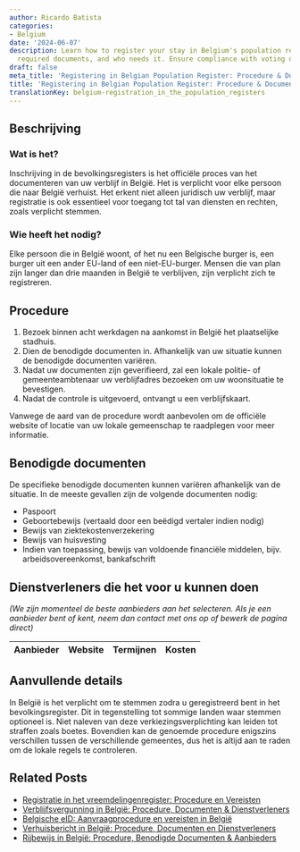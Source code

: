 ```yaml
---
author: Ricardo Batista
categories:
- Belgium
date: '2024-06-07'
description: Learn how to register your stay in Belgium's population registers. Procedure,
  required documents, and who needs it. Ensure compliance with voting obligations.
draft: false
meta_title: 'Registering in Belgian Population Register: Procedure & Documents'
title: 'Registering in Belgian Population Register: Procedure & Documents'
translationKey: belgium-registration_in_the_population_registers
---
```



## Beschrijving
### Wat is het?
Inschrijving in de bevolkingsregisters is het officiële proces van het documenteren van uw verblijf in België. Het is verplicht voor elke persoon die naar België verhuist. Het erkent niet alleen juridisch uw verblijf, maar registratie is ook essentieel voor toegang tot tal van diensten en rechten, zoals verplicht stemmen.

### Wie heeft het nodig?
Elke persoon die in België woont, of het nu een Belgische burger is, een burger uit een ander EU-land of een niet-EU-burger. Mensen die van plan zijn langer dan drie maanden in België te verblijven, zijn verplicht zich te registreren.

## Procedure
1. Bezoek binnen acht werkdagen na aankomst in België het plaatselijke stadhuis.
2. Dien de benodigde documenten in. Afhankelijk van uw situatie kunnen de benodigde documenten variëren.
3. Nadat uw documenten zijn geverifieerd, zal een lokale politie- of gemeenteambtenaar uw verblijfadres bezoeken om uw woonsituatie te bevestigen.
4. Nadat de controle is uitgevoerd, ontvangt u een verblijfskaart.

Vanwege de aard van de procedure wordt aanbevolen om de officiële website of locatie van uw lokale gemeenschap te raadplegen voor meer informatie.

## Benodigde documenten
De specifieke benodigde documenten kunnen variëren afhankelijk van de situatie. In de meeste gevallen zijn de volgende documenten nodig:
- Paspoort
- Geboortebewijs (vertaald door een beëdigd vertaler indien nodig)
- Bewijs van ziektekostenverzekering
- Bewijs van huisvesting
- Indien van toepassing, bewijs van voldoende financiële middelen, bijv. arbeidsovereenkomst, bankafschrift

## Dienstverleners die het voor u kunnen doen

_(We zijn momenteel de beste aanbieders aan het selecteren. Als je een aanbieder bent of kent, neem dan contact met ons op of bewerk de pagina direct)_

| Aanbieder       |     Website     |     Termijnen    |       Kosten     |
| --------------- | --------------- |  :-------------: | :-------------: |

## Aanvullende details
In België is het verplicht om te stemmen zodra u geregistreerd bent in het bevolkingsregister. Dit in tegenstelling tot sommige landen waar stemmen optioneel is. Niet naleven van deze verkiezingsverplichting kan leiden tot straffen zoals boetes. Bovendien kan de genoemde procedure enigszins verschillen tussen de verschillende gemeentes, dus het is altijd aan te raden om de lokale regels te controleren.


## Related Posts

- [Registratie in het vreemdelingenregister: Procedure en Vereisten](https://tramitit.com/nl/guides/belgium/inschrijving_in_de_vreemdelingenregisters/)
- [Verblijfsvergunning in België: Procedure, Documenten & Dienstverleners](https://tramitit.com/nl/guides/belgium/verzoek_om_verblijfstitel/)
- [Belgische eID: Aanvraagprocedure en vereisten in België](https://tramitit.com/nl/guides/belgium/aanvraag_identiteitskaart/)
- [Verhuisbericht in België: Procedure, Documenten en Dienstverleners](https://tramitit.com/nl/guides/belgium/adreswijziging_melden/)
- [Rijbewijs in België: Procedure, Benodigde Documenten & Aanbieders](https://tramitit.com/nl/guides/belgium/verzoek_om_een_rijbewijs/)
